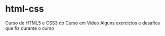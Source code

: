 # html-css
 Curso de HTML5 e CSS3 do Curso em Video
 Alguns exercicios e desafios que fiz durante o curso
